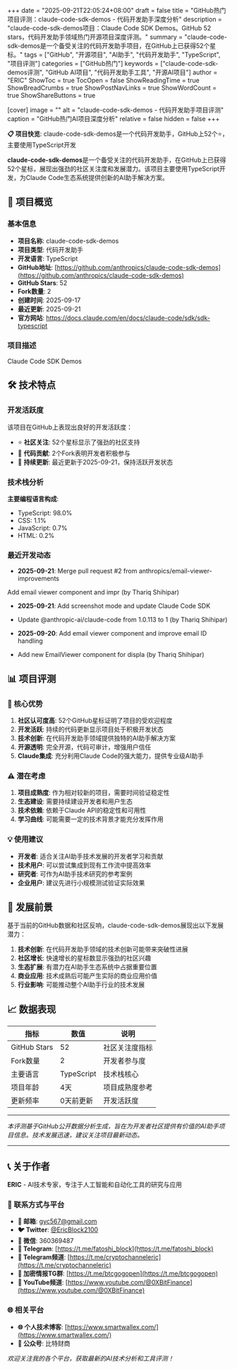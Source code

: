 +++
date = "2025-09-21T22:05:24+08:00"
draft = false
title = "GitHub热门项目评测：claude-code-sdk-demos - 代码开发助手深度分析"
description = "claude-code-sdk-demos项目：Claude Code SDK Demos。GitHub 52 stars，代码开发助手领域热门开源项目深度评测。"
summary = "claude-code-sdk-demos是一个备受关注的代码开发助手项目，在GitHub上已获得52个星标。"
tags = ["GitHub", "开源项目", "AI助手", "代码开发助手", "TypeScript", "项目评测"]
categories = ["GitHub热门"]
keywords = ["claude-code-sdk-demos评测", "GitHub AI项目", "代码开发助手工具", "开源AI项目"]
author = "ERIC"
ShowToc = true
TocOpen = false
ShowReadingTime = true
ShowBreadCrumbs = true
ShowPostNavLinks = true
ShowWordCount = true
ShowShareButtons = true

[cover]
image = ""
alt = "claude-code-sdk-demos - 代码开发助手项目评测"
caption = "GitHub热门AI项目深度分析"
relative = false
hidden = false
+++

**📋 项目快览**: claude-code-sdk-demos是一个代码开发助手，GitHub上52个⭐，主要使用TypeScript开发

**claude-code-sdk-demos**是一个备受关注的代码开发助手，在GitHub上已获得52个星标，展现出强劲的社区关注度和发展潜力。该项目主要使用TypeScript开发，为Claude Code生态系统提供创新的AI助手解决方案。

## 🎯 项目概览

### 基本信息
- **项目名称**: claude-code-sdk-demos
- **项目类型**: 代码开发助手
- **开发语言**: TypeScript
- **GitHub地址**: [https://github.com/anthropics/claude-code-sdk-demos](https://github.com/anthropics/claude-code-sdk-demos)
- **GitHub Stars**: 52
- **Fork数量**: 2
- **创建时间**: 2025-09-17
- **最近更新**: 2025-09-21
- **官方网站**: https://docs.claude.com/en/docs/claude-code/sdk/sdk-typescript

### 项目描述
Claude Code SDK Demos

## 🛠️ 技术特点

### 开发活跃度
该项目在GitHub上表现出良好的开发活跃度：
- ⭐ **社区关注**: 52个星标显示了强劲的社区支持
- 🔄 **代码贡献**: 2个Fork表明开发者积极参与
- 📅 **持续更新**: 最近更新于2025-09-21，保持活跃开发状态

### 技术栈分析

**主要编程语言构成**:
- TypeScript: 98.0%
- CSS: 1.1%
- JavaScript: 0.7%
- HTML: 0.2%


### 最近开发动态
- **2025-09-21**: Merge pull request #2 from anthropics/email-viewer-improvements

Add email viewer component and impr (by Thariq Shihipar)
- **2025-09-21**: Add screenshot mode and update Claude Code SDK

- Update @anthropic-ai/claude-code from 1.0.113 to 1 (by Thariq Shihipar)
- **2025-09-20**: Add email viewer component and improve email ID handling

- Add new EmailViewer component for displa (by Thariq Shihipar)


## 📊 项目评测

### 🎯 核心优势
1. **社区认可度高**: 52个GitHub星标证明了项目的受欢迎程度
2. **开发活跃**: 持续的代码更新显示项目处于积极开发状态
3. **技术创新**: 在代码开发助手领域提供独特的AI助手解决方案
4. **开源透明**: 完全开源，代码可审计，增强用户信任
5. **Claude集成**: 充分利用Claude Code的强大能力，提供专业级AI助手

### ⚠️ 潜在考虑
1. **项目成熟度**: 作为相对较新的项目，需要时间验证稳定性
2. **生态建设**: 需要持续建设开发者和用户生态
3. **技术依赖**: 依赖于Claude API的稳定性和可用性
4. **学习曲线**: 可能需要一定的技术背景才能充分发挥作用

### 💡 使用建议
- **开发者**: 适合关注AI助手技术发展的开发者学习和贡献
- **技术用户**: 可以尝试集成到现有工作流中提高效率
- **研究者**: 可作为AI助手技术研究的参考案例
- **企业用户**: 建议先进行小规模测试验证实际效果

## 🔮 发展前景

基于当前的GitHub数据和社区反响，claude-code-sdk-demos展现出以下发展潜力：

1. **技术创新**: 在代码开发助手领域的技术创新可能带来突破性进展
2. **社区增长**: 快速增长的星标数显示强劲的社区兴趣
3. **生态扩展**: 有潜力在AI助手生态系统中占据重要位置
4. **商业应用**: 技术成熟后可能产生实际的商业应用价值
5. **行业影响**: 可能推动整个AI助手行业的技术发展

## 📈 数据表现

| 指标 | 数值 | 说明 |
|------|------|------|
| GitHub Stars | 52 | 社区关注度指标 |
| Fork数量 | 2 | 开发者参与度 |
| 主要语言 | TypeScript | 技术栈核心 |
| 项目年龄 | 4天 | 项目成熟度参考 |
| 更新频率 | 0天前更新 | 开发活跃度 |

---

*本评测基于GitHub公开数据分析生成，旨在为开发者社区提供有价值的AI助手项目信息。技术发展迅速，建议关注项目最新动态。*

---

## 📞 关于作者

**ERIC** - AI技术专家，专注于人工智能和自动化工具的研究与应用

### 🔗 联系方式与平台

- **📧 邮箱**: [gyc567@gmail.com](mailto:gyc567@gmail.com)
- **🐦 Twitter**: [@EricBlock2100](https://twitter.com/EricBlock2100)
- **💬 微信**: 360369487
- **📱 Telegram**: [https://t.me/fatoshi_block](https://t.me/fatoshi_block)
- **📢 Telegram频道**: [https://t.me/cryptochanneleric](https://t.me/cryptochanneleric)
- **👥 加密情报TG群**: [https://t.me/btcgogopen](https://t.me/btcgogopen)
- **🎥 YouTube频道**: [https://www.youtube.com/@0XBitFinance](https://www.youtube.com/@0XBitFinance)

### 🌐 相关平台

- **🌐 个人技术博客**: [https://www.smartwallex.com/](https://www.smartwallex.com/)
- **📖 公众号**: 比特财商

*欢迎关注我的各个平台，获取最新的AI技术分析和工具评测！*
